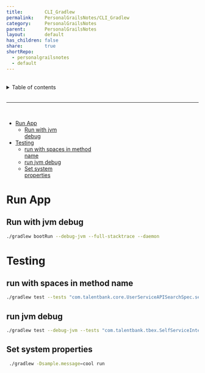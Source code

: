 ```yaml
---  
title:        CLI_Gradlew  
permalink:    PersonalGrailsNotes/CLI_Gradlew  
category:     PersonalGrailsNotes  
parent:       PersonalGrailsNotes  
layout:       default  
has_children: false  
share:        true  
shortRepo:  
  - personalgrailsnotes  
  - default  
---  
```

  
  
<br/>  
  
<details markdown="block">  
<summary>  
Table of contents  
</summary>  
{: .text-delta }  
1. TOC  
{:toc}  
</details>  
  
<br/>  
  
***  
  
<br/>  
  
- [Run App](CLI_Gradlew.md#run-app)  
    - [Run with jvm  
      debug](#run-with-jvm-debug)  
- [Testing](CLI_Gradlew.md#testing)  
    - [run with spaces in method  
      name](#run-with-spaces-in-method-name)  
    - [run jvm debug](CLI_Gradlew.md#run-jvm-debug)  
    - [Set system  
      properties](#set-system-properties)  
  
# Run App  
  
## Run with jvm debug  
  
``` bash  
./gradlew bootRun --debug-jvm --full-stacktrace --daemon   
```  
  
# Testing  
  
## run with spaces in method name  
  
``` bash  
./gradlew test --tests "com.talentbank.core.UserServiceAPISearchSpec.search for name Dick with clientSetupIds"  
```  
  
## run jvm debug  
  
``` bash  
./gradlew test --debug-jvm --tests "com.talentbank.tbex.SelfServiceIntegration.SelfServiceIntegrationControllerSpec.test_rest_no_request_object"  --full-stacktrace  
```  
  
## Set system properties  
  
``` bash  
 ./gradlew -Dsample.message=cool run  
```